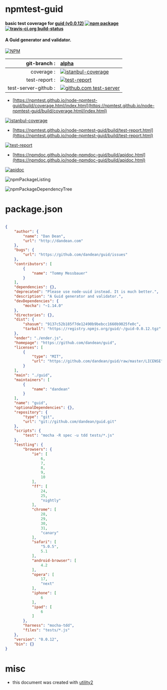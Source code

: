 # npmtest-guid

#### basic test coverage for  [guid (v0.0.12)](https://github.com/dandean/guid)  [![npm package](https://img.shields.io/npm/v/npmtest-guid.svg?style=flat-square)](https://www.npmjs.org/package/npmtest-guid) [![travis-ci.org build-status](https://api.travis-ci.org/npmtest/node-npmtest-guid.svg)](https://travis-ci.org/npmtest/node-npmtest-guid)

#### A Guid generator and validator.

[![NPM](https://nodei.co/npm/guid.png?downloads=true&downloadRank=true&stars=true)](https://www.npmjs.com/package/guid)

| git-branch : | [alpha](https://github.com/npmtest/node-npmtest-guid/tree/alpha)|
|--:|:--|
| coverage : | [![istanbul-coverage](https://npmtest.github.io/node-npmtest-guid/build/coverage.badge.svg)](https://npmtest.github.io/node-npmtest-guid/build/coverage.html/index.html)|
| test-report : | [![test-report](https://npmtest.github.io/node-npmtest-guid/build/test-report.badge.svg)](https://npmtest.github.io/node-npmtest-guid/build/test-report.html)|
| test-server-github : | [![github.com test-server](https://npmtest.github.io/node-npmtest-guid/GitHub-Mark-32px.png)](https://npmtest.github.io/node-npmtest-guid/build/app/index.html) | | build-artifacts : | [![build-artifacts](https://npmtest.github.io/node-npmtest-guid/glyphicons_144_folder_open.png)](https://github.com/npmtest/node-npmtest-guid/tree/gh-pages/build)|

- [https://npmtest.github.io/node-npmtest-guid/build/coverage.html/index.html](https://npmtest.github.io/node-npmtest-guid/build/coverage.html/index.html)

[![istanbul-coverage](https://npmtest.github.io/node-npmtest-guid/build/screenCapture.buildCi.browser.%252Ftmp%252Fbuild%252Fcoverage.lib.html.png)](https://npmtest.github.io/node-npmtest-guid/build/coverage.html/index.html)

- [https://npmtest.github.io/node-npmtest-guid/build/test-report.html](https://npmtest.github.io/node-npmtest-guid/build/test-report.html)

[![test-report](https://npmtest.github.io/node-npmtest-guid/build/screenCapture.buildCi.browser.%252Ftmp%252Fbuild%252Ftest-report.html.png)](https://npmtest.github.io/node-npmtest-guid/build/test-report.html)

- [https://npmdoc.github.io/node-npmdoc-guid/build/apidoc.html](https://npmdoc.github.io/node-npmdoc-guid/build/apidoc.html)

[![apidoc](https://npmdoc.github.io/node-npmdoc-guid/build/screenCapture.buildCi.browser.%252Ftmp%252Fbuild%252Fapidoc.html.png)](https://npmdoc.github.io/node-npmdoc-guid/build/apidoc.html)

![npmPackageListing](https://npmtest.github.io/node-npmtest-guid/build/screenCapture.npmPackageListing.svg)

![npmPackageDependencyTree](https://npmtest.github.io/node-npmtest-guid/build/screenCapture.npmPackageDependencyTree.svg)



# package.json

```json

{
    "author": {
        "name": "Dan Dean",
        "url": "http://dandean.com"
    },
    "bugs": {
        "url": "https://github.com/dandean/guid/issues"
    },
    "contributors": [
        {
            "name": "Tommy Messbauer"
        }
    ],
    "dependencies": {},
    "deprecated": "Please use node-uuid instead. It is much better.",
    "description": "A Guid generator and validator.",
    "devDependencies": {
        "mocha": "~1.14.0"
    },
    "directories": {},
    "dist": {
        "shasum": "9137c52b185f7de12490b9bebcc1660b9025fe0c",
        "tarball": "https://registry.npmjs.org/guid/-/guid-0.0.12.tgz"
    },
    "ender": "./ender.js",
    "homepage": "https://github.com/dandean/guid",
    "licenses": [
        {
            "type": "MIT",
            "url": "https://github.com/dandean/guid/raw/master/LICENSE"
        }
    ],
    "main": "./guid",
    "maintainers": [
        {
            "name": "dandean"
        }
    ],
    "name": "guid",
    "optionalDependencies": {},
    "repository": {
        "type": "git",
        "url": "git://github.com/dandean/guid.git"
    },
    "scripts": {
        "test": "mocha -R spec -u tdd tests/*.js"
    },
    "testling": {
        "browsers": {
            "ie": [
                6,
                7,
                8,
                9,
                10
            ],
            "ff": [
                24,
                25,
                "nightly"
            ],
            "chrome": [
                28,
                29,
                30,
                31,
                "canary"
            ],
            "safari": [
                "5.0.5",
                5.1
            ],
            "android-browser": [
                4.2
            ],
            "opera": [
                17,
                "next"
            ],
            "iphone": [
                6
            ],
            "ipad": [
                6
            ]
        },
        "harness": "mocha-tdd",
        "files": "tests/*.js"
    },
    "version": "0.0.12",
    "bin": {}
}
```



# misc
- this document was created with [utility2](https://github.com/kaizhu256/node-utility2)
